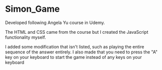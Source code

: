 # Simon_Game

Developed following Angela Yu course in Udemy.

The HTML and CSS came from the course but I created the JavaScript functionality myself.

I added some modification that isn't listed, such as playing the entire sequence of the answer entirely. I also made that you need to press the "A" key on your keyboard to start the game instead of any keys on your keyboard
